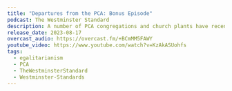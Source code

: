 ```yaml
---
title: "Departures from the PCA: Bonus Episode"
podcast: The Westminster Standard
description: A number of PCA congregations and church plants have recently announced plans either to leave the denomination or discern whether to remain in the PCA. PCA TEs Biese, Brite, and Leon discuss this and whether it signals greater health and firmer commitment to the Westminster Standards.
release_date: 2023-08-17
overcast_audio: https://overcast.fm/+BCmMM5FAWY
youtube_video: https://www.youtube.com/watch?v=KzAkASUohfs
tags:
  - egalitarianism
  - PCA
  - TheWestminsterStandard
  - Westminster-Standards
---
```


